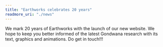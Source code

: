 ```yaml
---
title: "Earthworks celebrates 20 years"
readmore_uri: "./news"
---
```


We mark 20 years of Earthworks with the launch of our new website. We hope to
keep you better informed of the latest Gondwana research with its text, graphics
and animations. Do get in touch!!!
